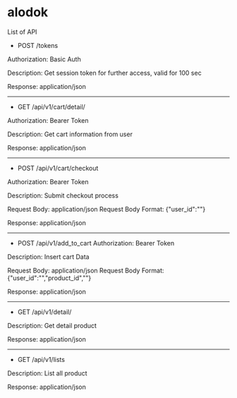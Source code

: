# alodok

List of API

- POST /tokens

Authorization: Basic Auth

Description:
Get session token for further access, valid for 100 sec

Response: application/json

-------------------------------------------------------------------------

- GET /api/v1/cart/detail/<userid>

Authorization: Bearer Token

Description:
Get cart information from user

Response: application/json

-------------------------------------------------------------------------

- POST /api/v1/cart/checkout

Authorization: Bearer Token

Description:
Submit checkout process

Request Body: application/json
Request Body Format: {"user_id":""}

Response: application/json
  
-------------------------------------------------------------------------

- POST /api/v1/add_to_cart
Authorization: Bearer Token

Description:
Insert cart Data

Request Body: application/json
Request Body Format: {"user_id":"","product_id",""}

Response: application/json
  
-------------------------------------------------------------------------

- GET /api/v1/detail/<id>

Description:
Get detail product

Response: application/json
  
-------------------------------------------------------------------------

- GET /api/v1/lists

Description:
List all product

Response: application/json
